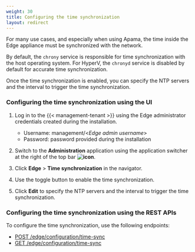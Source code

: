 ```yaml
---
weight: 30
title: Configuring the time synchronization
layout: redirect
---
```


For many use cases, and especially when using Apama, the time inside the Edge appliance must be synchronized with the network.

By default, the `chrony` service is responsible for time synchronization with the host operating system. For HyperV, the `chronyd` service is disabled by default for accurate time synchronization.

Once the time synchronization is enabled, you can specify the NTP servers and the interval to trigger the time synchronization.

### Configuring the time synchronization using the UI

1. Log in to the {{< management-tenant >}} using the Edge administrator credentials created during the installation.

   - Username: management/<*Edge admin username*>
   - Password: password provided during the installation
2. Switch to the **Administration** application using the application switcher at the right of the top bar **<img class="Default" src="/images/icons/switcher-icon.png" alt="icon" style="display: inline; float: none">**.
3. Click **Edge** > **Time synchronization** in the navigator.
4. Use the toggle button to enable the time synchronization.
5. Click **Edit** to specify the NTP servers and the interval to trigger the time synchronization.

### Configuring the time synchronization using the REST APIs

To configure the time synchronization, use the following endpoints:

- [POST /edge/configuration/time-sync](/edge/rest-api/#post-edgeconfigurationtime-sync)
- [GET /edge/configuration/time-sync](/edge/rest-api/#get-edgeconfigurationtime-sync)
